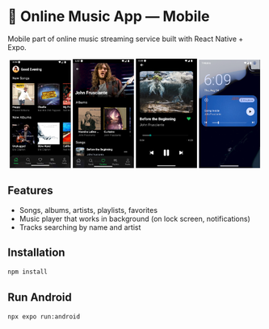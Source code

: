 # 🎵 Online Music App — Mobile
Mobile part of online music streaming service built with React Native + Expo.

<div align="middle">
  <img src="readme/mobile-home.png" width="24%"/>
  <img src="readme/mobile-artist.png" width="24%"/>
  <img src="readme/mobile-player.png" width="24%"/>
  <img src="readme/mobile-lockscreen.png" width="24%"/>
</div>

## Features
* Songs, albums, artists, playlists, favorites
* Music player that works in background (on lock screen, notifications)
* Tracks searching by name and artist

## Installation

```bash
npm install
```

## Run Android

```bash
npx expo run:android
```